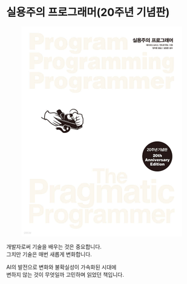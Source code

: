 # 실용주의 프로그래머(20주년 기념판)

<figure><img src="../../.gitbook/assets/image (2).png" alt=""><figcaption></figcaption></figure>

개발자로써 기술을 배우는 것은 중요합니다.\
그치만 기술은 매번 새롭게 변화합니다.

AI의 발전으로 변화와 불확실성이 가속화된 시대에\
변하지 않는 것이 무엇일까 고민하며 읽었던 책입니다.
